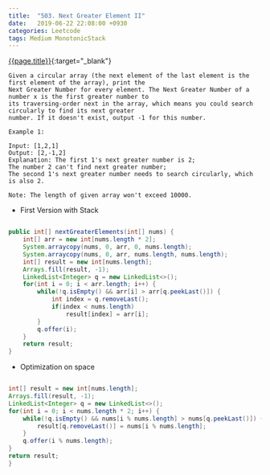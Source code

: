```yaml
---
title:  "503. Next Greater Element II"
date:   2019-06-22 22:08:00 +0930
categories: Leetcode
tags: Medium MonotonicStack
---
```


[{{page.title}}](https://leetcode.com/problems/next-greater-element-ii/){:target="_blank"}

    Given a circular array (the next element of the last element is the first element of the array), print the
    Next Greater Number for every element. The Next Greater Number of a number x is the first greater number to
    its traversing-order next in the array, which means you could search circularly to find its next greater
    number. If it doesn't exist, output -1 for this number.

    Example 1:

    Input: [1,2,1]
    Output: [2,-1,2]
    Explanation: The first 1's next greater number is 2;
    The number 2 can't find next greater number;
    The second 1's next greater number needs to search circularly, which is also 2.

    Note: The length of given array won't exceed 10000.

* First Version with Stack

```java

public int[] nextGreaterElements(int[] nums) {
    int[] arr = new int[nums.length * 2];
    System.arraycopy(nums, 0, arr, 0, nums.length);
    System.arraycopy(nums, 0, arr, nums.length, nums.length);
    int[] result = new int[nums.length];
    Arrays.fill(result, -1);
    LinkedList<Integer> q = new LinkedList<>();
    for(int i = 0; i < arr.length; i++) {
        while(!q.isEmpty() && arr[i] > arr[q.peekLast()]) {
            int index = q.removeLast();
            if(index < nums.length)
                result[index] = arr[i];
        }
        q.offer(i);
    }
    return result;
}
```

*  Optimization on space

```java

int[] result = new int[nums.length];
Arrays.fill(result, -1);
LinkedList<Integer> q = new LinkedList<>();
for(int i = 0; i < nums.length * 2; i++) {
    while(!q.isEmpty() && nums[i % nums.length] > nums[q.peekLast()]) {
        result[q.removeLast()] = nums[i % nums.length];
    }
    q.offer(i % nums.length);
}
return result;
}
```
